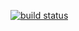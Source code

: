 [![build status](https://secure.travis-ci.org/winsonwq/Mr.Array.png)](http://travis-ci.org/winsonwq/Mr.Array)
